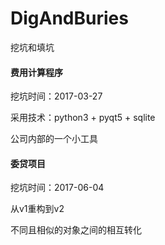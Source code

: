 # DigAndBuries
挖坑和填坑

#### 费用计算程序

挖坑时间：2017-03-27

采用技术：python3 + pyqt5 + sqlite

公司内部的一个小工具

#### 委贷项目

挖坑时间：2017-06-04

从v1重构到v2

不同且相似的对象之间的相互转化








